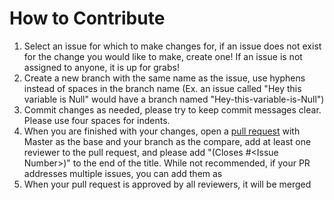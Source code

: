 # How to Contribute
1. Select an issue for which to make changes for, if an issue does not exist for the change you would like to make, create one! If an issue is not assigned to anyone, it is up for grabs!
2. Create a new branch with the same name as the issue, use hyphens instead of spaces in the branch name (Ex. an issue called "Hey this variable is Null" would have a branch named "Hey-this-variable-is-Null")
3. Commit changes as needed, please try to keep commit messages clear. Please use four spaces for indents.
4. When you are finished with your changes, open a [pull request](https://github.com/BryceDMonaco/DMTool/compare) with Master as the base and your branch as the compare, add at least one reviewer to the pull request, and please add "(Closes #\<Issue Number>)" to the end of the title. While not recommended, if your PR addresses multiple issues, you can add them as 
5. When your pull request is approved by all reviewers, it will be merged